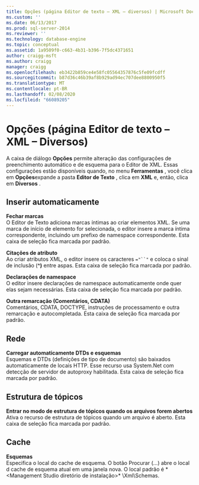 ```yaml
---
title: Opções (página Editor de texto – XML – diversos) | Microsoft Docs
ms.custom: ''
ms.date: 06/13/2017
ms.prod: sql-server-2014
ms.reviewer: ''
ms.technology: database-engine
ms.topic: conceptual
ms.assetid: 1a9509f0-c663-4b31-b396-7f5dc4371651
author: craigg-msft
ms.author: craigg
manager: craigg
ms.openlocfilehash: eb3422b859ce4e58fc05564357876c5fe09fcdff
ms.sourcegitcommit: b87d36c46b39af8b929ad94ec707dee8800950f5
ms.translationtype: MT
ms.contentlocale: pt-BR
ms.lasthandoff: 02/08/2020
ms.locfileid: "66089205"
---
```

# <a name="options-text-editor---xml---miscellaneous-page"></a>Opções (página Editor de texto – XML – Diversos)

A caixa de diálogo **Opções** permite alteração das configurações de preenchimento automático e de esquema para o Editor de XML. Essas configurações estão disponíveis quando, no menu **Ferramentas** , você clica em **Opções**expande a pasta **Editor de Texto** , clica em **XML** e, então, clica em **Diversos** .  
  
## <a name="auto-insert"></a>Inserir automaticamente  
 **Fechar marcas**  
 O Editor de Texto adiciona marcas íntimas ao criar elementos XML. Se uma marca de início de elemento for selecionada, o editor insere a marca íntima correspondente, incluindo um prefixo de namespace correspondente. Esta caixa de seleção fica marcada por padrão.  
  
 **Citações de atributo**  
 Ao criar atributos XML, o editor insere os caracteres `="``"` e coloca o sinal de inclusão (**^)** entre aspas. Esta caixa de seleção fica marcada por padrão.  
  
 **Declarações de namespace**  
 O editor insere declarações de namespace automaticamente onde quer elas sejam necessárias. Esta caixa de seleção fica marcada por padrão.  
  
 **Outra remarcação (Comentários, CDATA)**  
 Comentários, CDATA, DOCTYPE, instruções de processamento e outra remarcação e autocompletada. Esta caixa de seleção fica marcada por padrão.  
  
## <a name="network"></a>Rede  
 **Carregar automaticamente DTDs e esquemas**  
 Esquemas e DTDs (definições de tipo de documento) são baixados automaticamente de locais HTTP. Esse recurso usa System.Net com detecção de servidor de autoproxy habilitada. Esta caixa de seleção fica marcada por padrão.  
  
## <a name="outlining"></a>Estrutura de tópicos  
 **Entrar no modo de estrutura de tópicos quando os arquivos forem abertos**  
 Ativa o recurso de estrutura de tópicos quando um arquivo é aberto. Esta caixa de seleção fica marcada por padrão.  
  
## <a name="caching"></a>Cache  
 **Esquemas**  
 Especifica o local do cache de esquema. O botão Procurar (...) abre o local d cache de esquema atual em uma janela nova. O local padrão é * \<Management Studio diretório de instalação>* \Xml\Schemas.  
